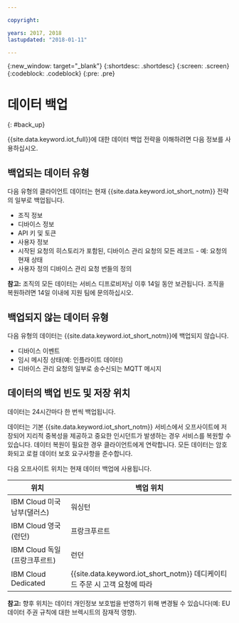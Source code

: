 ```yaml
---

copyright:

years: 2017, 2018
lastupdated: "2018-01-11"

---
```


{:new_window: target="\_blank"}
{:shortdesc: .shortdesc}
{:screen: .screen}
{:codeblock: .codeblock}
{:pre: .pre}


# 데이터 백업
{: #back_up}

{{site.data.keyword.iot_full}}에 대한 데이터 백업 전략을 이해하려면 다음 정보를 사용하십시오.

## 백업되는 데이터 유형

다음 유형의 클라이언트 데이터는 현재 {{site.data.keyword.iot_short_notm}} 전략의 일부로 백업됩니다.

- 조직 정보
- 디바이스 정보
- API 키 및 토큰
- 사용자 정보
- 시작된 요청의 히스토리가 포함된, 디바이스 관리 요청의 모든 레코드 - 예: 요청의 현재 상태
- 사용자 정의 디바이스 관리 요청 번들의 정의

**참고:** 조직의 모든 데이터는 서비스 디프로비저닝 이후 14일 동안 보관됩니다. 조직을 복원하려면 14일 이내에 지원 팀에 문의하십시오. 

## 백업되지 않는 데이터 유형

다음 유형의 데이터는 {{site.data.keyword.iot_short_notm}}에 백업되지 않습니다.

- 디바이스 이벤트
- 임시 메시징 상태(예: 인플라이트 데이터)
- 디바이스 관리 요청의 일부로 송수신되는 MQTT 메시지
<!-- - Analytics rules and alert configuration -->

## 데이터의 백업 빈도 및 저장 위치

데이터는 24시간마다 한 번씩 백업됩니다.

데이터는 기본 {{site.data.keyword.iot_short_notm}} 서비스에서 오프사이트에 저장되어 지리적 중복성을 제공하고 중요한 인시던트가 발생하는 경우 서비스를 복원할 수 있습니다. 데이터 복원이 필요한 경우 클라이언트에게 연락합니다. 모든 데이터는 암호화되고 로컬 데이터 보호 요구사항을 준수합니다.

다음 오프사이트 위치는 현재 데이터 백업에 사용됩니다.

 위치                   |백업 위치                      
------------- | -------------
IBM Cloud 미국 남부(댈러스)|워싱턴
IBM Cloud 영국(런던) |프랑크푸르트
IBM Cloud 독일(프랑크푸르트) |런던
IBM Cloud Dedicated |{{site.data.keyword.iot_short_notm}} 데디케이티드 주문 시 고객 요청에 따라

**참고:** 향후 위치는 데이터 개인정보 보호법을 반영하기 위해 변경될 수 있습니다(예: EU 데이터 주권 규칙에 대한 브렉시트의 잠재적 영향).
